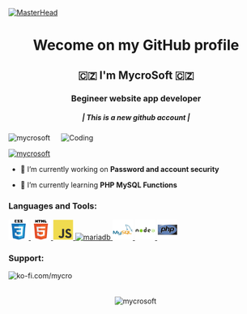 [![MasterHead](https://i.imgur.com/CuooJoO.jpg)](https://rishavchanda.io)
<h1 align="center">Wecome on my GitHub profile</h1>
<h2 align="center">🇨🇿 I'm MycroSoft 🇨🇿</h2>
<h3 align="center">Begineer website app developer</h3>
<h5 align="center"> | This is a new github account | </h5>
<img class="myIMG" align="right" alt="Coding" width="400" src="https://static.wixstatic.com/media/2be1ce_864567900845418ebfd61e297637464d~mv2.gif">

<p align="left"> <img src="https://komarev.com/ghpvc/?username=mycrosoft&label=Profile%20views&color=0e75b6&style=flat" alt="mycrosoft" /> </p>

<p align="left"> <a href="https://github.com/ryo-ma/github-profile-trophy"><img src="https://github-profile-trophy.vercel.app/?username=mycrosoft" alt="mycrosoft" /></a> </p>

- 🔭 I’m currently working on **Password and account security**

- 🌱 I’m currently learning **PHP MySQL Functions**


<h3 align="left">Languages and Tools:</h3>
<p align="left"> <a href="https://www.w3schools.com/css/" target="_blank" rel="noreferrer"> <img src="https://raw.githubusercontent.com/devicons/devicon/master/icons/css3/css3-original-wordmark.svg" alt="css3" width="40" height="40"/> </a> <a href="https://www.w3.org/html/" target="_blank" rel="noreferrer"> <img src="https://raw.githubusercontent.com/devicons/devicon/master/icons/html5/html5-original-wordmark.svg" alt="html5" width="40" height="40"/> </a> <a href="https://developer.mozilla.org/en-US/docs/Web/JavaScript" target="_blank" rel="noreferrer"> <img src="https://raw.githubusercontent.com/devicons/devicon/master/icons/javascript/javascript-original.svg" alt="javascript" width="40" height="40"/> </a> <a href="https://mariadb.org/" target="_blank" rel="noreferrer"> <img src="https://www.vectorlogo.zone/logos/mariadb/mariadb-icon.svg" alt="mariadb" width="40" height="40"/> </a> <a href="https://www.mysql.com/" target="_blank" rel="noreferrer"> <img src="https://raw.githubusercontent.com/devicons/devicon/master/icons/mysql/mysql-original-wordmark.svg" alt="mysql" width="40" height="40"/> </a> <a href="https://nodejs.org" target="_blank" rel="noreferrer"> <img src="https://raw.githubusercontent.com/devicons/devicon/master/icons/nodejs/nodejs-original-wordmark.svg" alt="nodejs" width="40" height="40"/> </a> <a href="https://www.php.net" target="_blank" rel="noreferrer"> <img src="https://raw.githubusercontent.com/devicons/devicon/master/icons/php/php-original.svg" alt="php" width="40" height="40"/> </a> </p>

<h3 align="left">Support:</h3>
<p><a href="https://ko-fi.com/ko-fi.com/mycro"> <img align="left" src="https://cdn.ko-fi.com/cdn/kofi3.png?v=3" height="50" width="210" alt="ko-fi.com/mycro" /></a></p><br><br>

<p><img align="center" src="https://github-readme-streak-stats.herokuapp.com/?user=mycrosoft&" alt="mycrosoft" /></p>
